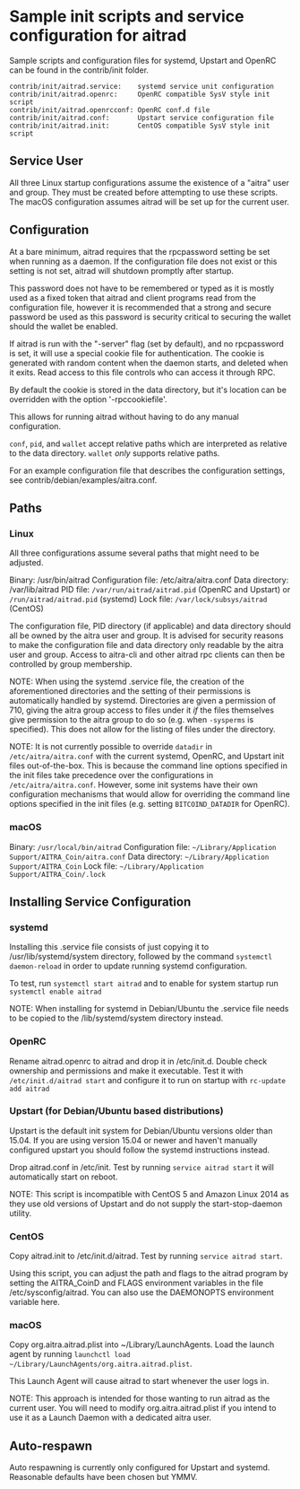 Sample init scripts and service configuration for aitrad
==========================================================

Sample scripts and configuration files for systemd, Upstart and OpenRC
can be found in the contrib/init folder.

    contrib/init/aitrad.service:    systemd service unit configuration
    contrib/init/aitrad.openrc:     OpenRC compatible SysV style init script
    contrib/init/aitrad.openrcconf: OpenRC conf.d file
    contrib/init/aitrad.conf:       Upstart service configuration file
    contrib/init/aitrad.init:       CentOS compatible SysV style init script

Service User
---------------------------------

All three Linux startup configurations assume the existence of a "aitra" user
and group.  They must be created before attempting to use these scripts.
The macOS configuration assumes aitrad will be set up for the current user.

Configuration
---------------------------------

At a bare minimum, aitrad requires that the rpcpassword setting be set
when running as a daemon.  If the configuration file does not exist or this
setting is not set, aitrad will shutdown promptly after startup.

This password does not have to be remembered or typed as it is mostly used
as a fixed token that aitrad and client programs read from the configuration
file, however it is recommended that a strong and secure password be used
as this password is security critical to securing the wallet should the
wallet be enabled.

If aitrad is run with the "-server" flag (set by default), and no rpcpassword is set,
it will use a special cookie file for authentication. The cookie is generated with random
content when the daemon starts, and deleted when it exits. Read access to this file
controls who can access it through RPC.

By default the cookie is stored in the data directory, but it's location can be overridden
with the option '-rpccookiefile'.

This allows for running aitrad without having to do any manual configuration.

`conf`, `pid`, and `wallet` accept relative paths which are interpreted as
relative to the data directory. `wallet` *only* supports relative paths.

For an example configuration file that describes the configuration settings,
see contrib/debian/examples/aitra.conf.

Paths
---------------------------------

### Linux

All three configurations assume several paths that might need to be adjusted.

Binary:              /usr/bin/aitrad
Configuration file:  /etc/aitra/aitra.conf
Data directory:      /var/lib/aitrad
PID file:            `/var/run/aitrad/aitrad.pid` (OpenRC and Upstart) or `/run/aitrad/aitrad.pid` (systemd)
Lock file:           `/var/lock/subsys/aitrad` (CentOS)

The configuration file, PID directory (if applicable) and data directory
should all be owned by the aitra user and group.  It is advised for security
reasons to make the configuration file and data directory only readable by the
aitra user and group.  Access to aitra-cli and other aitrad rpc clients
can then be controlled by group membership.

NOTE: When using the systemd .service file, the creation of the aforementioned
directories and the setting of their permissions is automatically handled by
systemd. Directories are given a permission of 710, giving the aitra group
access to files under it _if_ the files themselves give permission to the
aitra group to do so (e.g. when `-sysperms` is specified). This does not allow
for the listing of files under the directory.

NOTE: It is not currently possible to override `datadir` in
`/etc/aitra/aitra.conf` with the current systemd, OpenRC, and Upstart init
files out-of-the-box. This is because the command line options specified in the
init files take precedence over the configurations in
`/etc/aitra/aitra.conf`. However, some init systems have their own
configuration mechanisms that would allow for overriding the command line
options specified in the init files (e.g. setting `BITCOIND_DATADIR` for
OpenRC).

### macOS

Binary:              `/usr/local/bin/aitrad`
Configuration file:  `~/Library/Application Support/AITRA_Coin/aitra.conf`
Data directory:      `~/Library/Application Support/AITRA_Coin`
Lock file:           `~/Library/Application Support/AITRA_Coin/.lock`

Installing Service Configuration
-----------------------------------

### systemd

Installing this .service file consists of just copying it to
/usr/lib/systemd/system directory, followed by the command
`systemctl daemon-reload` in order to update running systemd configuration.

To test, run `systemctl start aitrad` and to enable for system startup run
`systemctl enable aitrad`

NOTE: When installing for systemd in Debian/Ubuntu the .service file needs to be copied to the /lib/systemd/system directory instead.

### OpenRC

Rename aitrad.openrc to aitrad and drop it in /etc/init.d.  Double
check ownership and permissions and make it executable.  Test it with
`/etc/init.d/aitrad start` and configure it to run on startup with
`rc-update add aitrad`

### Upstart (for Debian/Ubuntu based distributions)

Upstart is the default init system for Debian/Ubuntu versions older than 15.04. If you are using version 15.04 or newer and haven't manually configured upstart you should follow the systemd instructions instead.

Drop aitrad.conf in /etc/init.  Test by running `service aitrad start`
it will automatically start on reboot.

NOTE: This script is incompatible with CentOS 5 and Amazon Linux 2014 as they
use old versions of Upstart and do not supply the start-stop-daemon utility.

### CentOS

Copy aitrad.init to /etc/init.d/aitrad. Test by running `service aitrad start`.

Using this script, you can adjust the path and flags to the aitrad program by
setting the AITRA_CoinD and FLAGS environment variables in the file
/etc/sysconfig/aitrad. You can also use the DAEMONOPTS environment variable here.

### macOS

Copy org.aitra.aitrad.plist into ~/Library/LaunchAgents. Load the launch agent by
running `launchctl load ~/Library/LaunchAgents/org.aitra.aitrad.plist`.

This Launch Agent will cause aitrad to start whenever the user logs in.

NOTE: This approach is intended for those wanting to run aitrad as the current user.
You will need to modify org.aitra.aitrad.plist if you intend to use it as a
Launch Daemon with a dedicated aitra user.

Auto-respawn
-----------------------------------

Auto respawning is currently only configured for Upstart and systemd.
Reasonable defaults have been chosen but YMMV.
